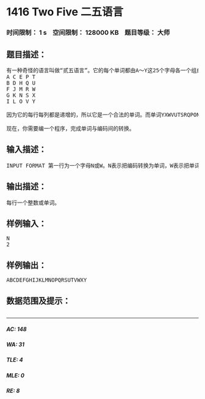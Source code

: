 # 1416 Two Five 二五语言   
### 时间限制： 1 s&nbsp;&nbsp;&nbsp;&nbsp;空间限制： 128000 KB&nbsp;&nbsp;&nbsp;&nbsp;题目等级： 大师  
## 题目描述：  

<pre>
有一种奇怪的语言叫做“贰五语言”。它的每个单词都由A～Y这25个字母各一个组成。但是，并不是任何一种排列都是一个合法的贰五语言单词。贰五语言的单词必须满足这样一个条件：把它的25个字母排成一个5*5的矩阵，它的每一行和每一列都必须是递增的。比如单词ACEPTBDHQUFJMRWGKNSXILOVY，它排成的矩阵如下所示：   
A C E P T  
B D H Q U  
F J M R W  
G K N S X  
I L O V Y  
  
因为它的每行每列都是递增的，所以它是一个合法的单词。而单词YXWVUTSRQPONMLKJIHGFEDCBA则显然不合法。 由于单词太长存储不便，需要给每一个单词编一个码。编码方法如下：从左到右，再从上到下，可以由一个矩阵的得到一个单词，再把单词按照字典顺序排序。比如，单词ABCDEFGHIJKLMNOPQRSTUVWXY的编码为1，而单词ABCDEFGHIJKLMNOPQRSUTVWXY的编码为2。   
  
现在，你需要编一个程序，完成单词与编码间的转换。
</pre>
  
  
## 输入描述：  

<pre>
INPUT FORMAT 第一行为一个字母N或W。N表示把编码转换为单词，W表示把单词转换为编码。 若第一行为N，则第二行为一个整数，表示单词的编码。若第一行为W，则第二行为一个合法的单词。
</pre>
  
  
## 输出描述：  

<pre>
每行一个整数或单词。
</pre>
  
  
## 样例输入：  

<pre>
N  
2
</pre>
  
  
## 样例输出：  

<pre>
ABCDEFGHIJKLMNOPQRSUTVWXY
</pre>
  
  
## 数据范围及提示：  

<pre>
</pre>
  
  
***  

##### AC: 148  
##### WA: 31  
##### TLE: 4  
##### MLE: 0  
##### RE: 8  
